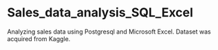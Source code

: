 # Sales_data_analysis_SQL_Excel
Analyzing sales data using Postgresql and Microsoft Excel. Dataset was acquired from Kaggle.
